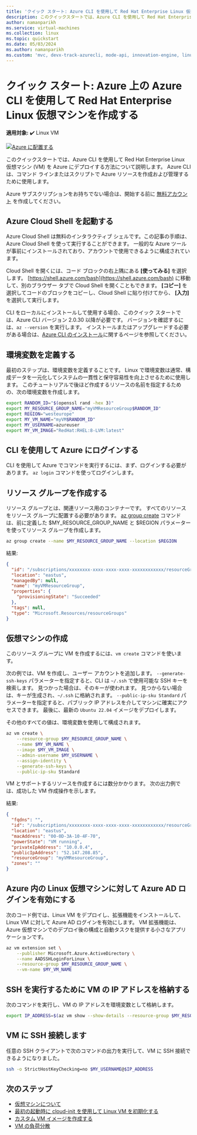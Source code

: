 ```yaml
---
title: 'クイック スタート: Azure CLI を使用して Red Hat Enterprise Linux 仮想マシンを作成する'
description: このクイックスタートでは、Azure CLI を使用して Red Hat Enterprise Linux 仮想マシンを作成する方法について説明します
author: namanparikh
ms.service: virtual-machines
ms.collection: linux
ms.topic: quickstart
ms.date: 05/03/2024
ms.author: namanparikh
ms.custom: 'mvc, devx-track-azurecli, mode-api, innovation-engine, linux-related-content'
---
```


# クイック スタート: Azure 上の Azure CLI を使用して Red Hat Enterprise Linux 仮想マシンを作成する

**適用対象:** :heavy_check_mark: Linux VM

[![Azure に配置する](https://aka.ms/deploytoazurebutton)](https://go.microsoft.com/fwlink/?linkid=2286317)

このクイックスタートでは、Azure CLI を使用して Red Hat Enterprise Linux 仮想マシン (VM) を Azure にデプロイする方法について説明します。 Azure CLI は、コマンド ラインまたはスクリプトで Azure リソースを作成および管理するために使用します。

Azure サブスクリプションをお持ちでない場合は、開始する前に [無料アカウント](https://azure.microsoft.com/free/?WT.mc_id=A261C142F) を作成してください。

## Azure Cloud Shell を起動する

Azure Cloud Shell は無料のインタラクティブ シェルです。この記事の手順は、Azure Cloud Shell を使って実行することができます。 一般的な Azure ツールが事前にインストールされており、アカウントで使用できるように構成されています。 

Cloud Shell を開くには、コード ブロックの右上隅にある **[使ってみる]** を選択します。 [https://shell.azure.com/bash](https://shell.azure.com/bash) に移動して、別のブラウザー タブで Cloud Shell を開くこともできます。 **[コピー]** を選択してコードのブロックをコピーし、Cloud Shell に貼り付けてから、 **[入力]** を選択して実行します。

CLI をローカルにインストールして使用する場合、このクイック スタートでは、Azure CLI バージョン 2.0.30 以降が必要です。 バージョンを確認するには、`az --version` を実行します。 インストールまたはアップグレードする必要がある場合は、[Azure CLI のインストール]( /cli/azure/install-azure-cli)に関するページを参照してください。

## 環境変数を定義する

最初のステップは、環境変数を定義することです。 Linux で環境変数は通常、構成データを一元化してシステムの一貫性と保守容易性を向上させるために使用します。 このチュートリアルで後ほど作成するリソースの名前を指定するための、次の環境変数を作成します。

```bash
export RANDOM_ID="$(openssl rand -hex 3)"
export MY_RESOURCE_GROUP_NAME="myVMResourceGroup$RANDOM_ID"
export REGION="westeurope"
export MY_VM_NAME="myVM$RANDOM_ID"
export MY_USERNAME=azureuser
export MY_VM_IMAGE="RedHat:RHEL:8-LVM:latest"
```

## CLI を使用して Azure にログインする

CLI を使用して Azure でコマンドを実行するには、まず、ログインする必要があります。 `az login` コマンドを使ってログインします。

## リソース グループを作成する

リソース グループとは、関連リソース用のコンテナーです。 すべてのリソースをリソース グループに配置する必要があります。 [az group create](/cli/azure/group) コマンドは、前に定義した $MY_RESOURCE_GROUP_NAME と $REGION パラメーターを使ってリソース グループを作成します。

```bash
az group create --name $MY_RESOURCE_GROUP_NAME --location $REGION
```

結果:

<!-- expected_similarity=0.3 -->
```json
{
  "id": "/subscriptions/xxxxxxxx-xxxx-xxxx-xxxx-xxxxxxxxxxxx/resourceGroups/myVMResourceGroup",
  "location": "eastus",
  "managedBy": null,
  "name": "myVMResourceGroup",
  "properties": {
    "provisioningState": "Succeeded"
  },
  "tags": null,
  "type": "Microsoft.Resources/resourceGroups"
}
```

## 仮想マシンの作成

このリソース グループに VM を作成するには、`vm create` コマンドを使います。 

次の例では、VM を作成し、ユーザー アカウントを追加します。 `--generate-ssh-keys` パラメーターを指定すると、CLI は `~/.ssh` で使用可能な SSH キーを検索します。 見つかった場合は、そのキーが使われます。 見つからない場合は、キーが生成され、`~/.ssh` に格納されます。 `--public-ip-sku Standard` パラメーターを指定すると、パブリック IP アドレスを介してマシンに確実にアクセスできます。 最後に、最新の `Ubuntu 22.04` イメージをデプロイします。

その他のすべての値は、環境変数を使用して構成されます。

```bash
az vm create \
    --resource-group $MY_RESOURCE_GROUP_NAME \
    --name $MY_VM_NAME \
    --image $MY_VM_IMAGE \
    --admin-username $MY_USERNAME \
    --assign-identity \
    --generate-ssh-keys \
    --public-ip-sku Standard
```

VM とサポートするリソースを作成するには数分かかります。 次の出力例では、成功した VM 作成操作を示します。

結果:
<!-- expected_similarity=0.3 -->
```json
{
  "fqdns": "",
  "id": "/subscriptions/xxxxxxxx-xxxx-xxxx-xxxx-xxxxxxxxxxxx/resourceGroups/myVMResourceGroup/providers/Microsoft.Compute/virtualMachines/myVM",
  "location": "eastus",
  "macAddress": "00-0D-3A-10-4F-70",
  "powerState": "VM running",
  "privateIpAddress": "10.0.0.4",
  "publicIpAddress": "52.147.208.85",
  "resourceGroup": "myVMResourceGroup",
  "zones": ""
}
```

## Azure 内の Linux 仮想マシンに対して Azure AD ログインを有効にする

次のコード例では、Linux VM をデプロイし、拡張機能をインストールして、Linux VM に対して Azure AD ログインを有効にします。 VM 拡張機能は、Azure 仮想マシンでのデプロイ後の構成と自動タスクを提供する小さなアプリケーションです。

```bash
az vm extension set \
    --publisher Microsoft.Azure.ActiveDirectory \
    --name AADSSHLoginForLinux \
    --resource-group $MY_RESOURCE_GROUP_NAME \
    --vm-name $MY_VM_NAME
```

## SSH を実行するために VM の IP アドレスを格納する

次のコマンドを実行し、VM の IP アドレスを環境変数として格納します。

```bash
export IP_ADDRESS=$(az vm show --show-details --resource-group $MY_RESOURCE_GROUP_NAME --name $MY_VM_NAME --query publicIps --output tsv)
```

## VM に SSH 接続します

<!--## Export the SSH configuration for use with SSH clients that support OpenSSH & SSH into the VM.
Log in to Azure Linux VMs with Azure AD supports exporting the OpenSSH certificate and configuration. That means you can use any SSH clients that support OpenSSH-based certificates to sign in through Azure AD. The following example exports the configuration for all IP addresses assigned to the VM:-->

<!--
```bash
yes | az ssh config --file ~/.ssh/config --name $MY_VM_NAME --resource-group $MY_RESOURCE_GROUP_NAME
```
-->

任意の SSH クライアントで次のコマンドの出力を実行して、VM に SSH 接続できるようになりました。

```bash
ssh -o StrictHostKeyChecking=no $MY_USERNAME@$IP_ADDRESS
```

## 次のステップ

* [仮想マシンについて](../index.yml)
* [最初の起動時に cloud-init を使用して Linux VM を初期化する](tutorial-automate-vm-deployment.md)
* [カスタム VM イメージを作成する](tutorial-custom-images.md)
* [VM の負荷分散](../../load-balancer/quickstart-load-balancer-standard-public-cli.md)
